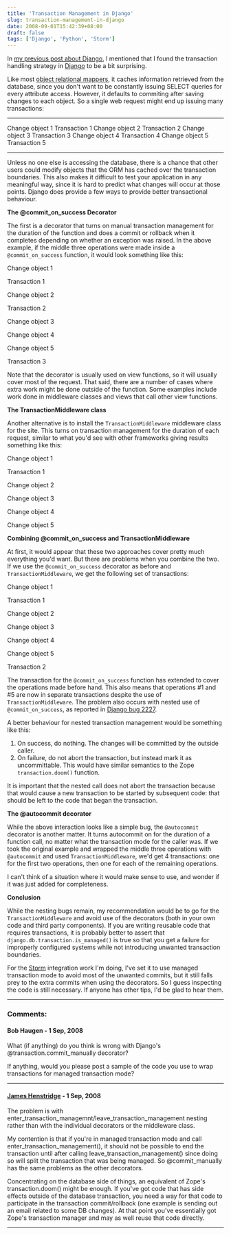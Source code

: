```yaml
---
title: 'Transaction Management in Django'
slug: transaction-management-in-django
date: 2008-09-01T15:42:39+08:00
draft: false
tags: ['Django', 'Python', 'Storm']
---
```


In [my previous post about
Django](http://blogs.gnome.org/jamesh/2008/08/01/using-storm-with-django/),
I mentioned that I found the transaction handling strategy in
[Django](http://www.djangoproject.com/) to be a bit surprising.

Like most [object relational
mappers](http://en.wikipedia.org/wiki/Object-relational_mapping), it
caches information retrieved from the database, since you don\'t want to
be constantly issuing SELECT queries for every attribute access.
However, it defaults to commiting after saving changes to each object.
So a single web request might end up issuing many transactions:

  ----------------- ---------------
  Change object 1   Transaction 1
  Change object 2   Transaction 2
  Change object 3   Transaction 3
  Change object 4   Transaction 4
  Change object 5   Transaction 5
  ----------------- ---------------

Unless no one else is accessing the database, there is a chance that
other users could modify objects that the ORM has cached over the
transaction boundaries. This also makes it difficult to test your
application in any meaningful way, since it is hard to predict what
changes will occur at those points. Django does provide a few ways to
provide better transactional behaviour.

**The \@commit\_on\_success Decorator**

The first is a decorator that turns on manual transaction management for
the duration of the function and does a commit or rollback when it
completes depending on whether an exception was raised. In the above
example, if the middle three operations were made inside a
`@commit_on_success` function, it would look something like this:

Change object 1

Transaction 1

Change object 2

Transaction 2

Change object 3

Change object 4

Change object 5

Transaction 3

Note that the decorator is usually used on view functions, so it will
usually cover most of the request. That said, there are a number of
cases where extra work might be done outside of the function. Some
examples include work done in middleware classes and views that call
other view functions.

**The TransactionMiddleware class**

Another alternative is to install the `TransactionMiddleware` middleware
class for the site. This turns on transaction management for the
duration of each request, similar to what you\'d see with other
frameworks giving results something like this:

Change object 1

Transaction 1

Change object 2

Change object 3

Change object 4

Change object 5

**Combining \@commit\_on\_success and TransactionMiddleware**

At first, it would appear that these two approaches cover pretty much
everything you\'d want. But there are problems when you combine the two.
If we use the `@commit_on_success` decorator as before and
`TransactionMiddleware`, we get the following set of transactions:

Change object 1

Transaction 1

Change object 2

Change object 3

Change object 4

Change object 5

Transaction 2

The transaction for the `@commit_on_success` function has extended to
cover the operations made before hand. This also means that operations
\#1 and \#5 are now in separate transactions despite the use of
`TransactionMiddleware`. The problem also occurs with nested use of
`@commit_on_success`, as reported in [Django bug
2227](http://code.djangoproject.com/ticket/2227).

A better behaviour for nested transaction management would be something
like this:

1.  On success, do nothing. The changes will be committed by the outside
    caller.
2.  On failure, do not abort the transaction, but instead mark it as
    uncommittable. This would have similar semantics to the Zope
    `transaction.doom()` function.

It is important that the nested call does not abort the transaction
because that would cause a new transaction to be started by subsequent
code: that should be left to the code that began the transaction.

**The \@autocommit decorator**

While the above interaction looks like a simple bug, the `@autocommit`
decorator is another matter. It turns autocommit on for the duration of
a function call, no matter what the transaction mode for the caller was.
If we took the original example and wrapped the middle three operations
with `@autocommit` and used `TransactionMiddleware`, we\'d get 4
transactions: one for the first two operations, then one for each of the
remaining operations.

I can\'t think of a situation where it would make sense to use, and
wonder if it was just added for completeness.

**Conclusion**

While the nesting bugs remain, my recommendation would be to go for the
`TransactionMiddleware` and avoid use of the decorators (both in your
own code and third party components). If you are writing reusable code
that requires transactions, it is probably better to assert that
`django.db.transaction.is_managed()` is true so that you get a failure
for improperly configured systems while not introducing unwanted
transaction boundaries.

For the [Storm](http://storm.canonical.com/) integration work I\'m
doing, I\'ve set it to use managed transaction mode to avoid most of the
unwanted commits, but it still falls prey to the extra commits when
using the decorators. So I guess inspecting the code is still necessary.
If anyone has other tips, I\'d be glad to hear them.

---
### Comments:
#### Bob Haugen - <time datetime="2008-09-08 13:16:58">1 Sep, 2008</time>

What (if anything) do you think is wrong with Django\'s
\@transaction.commit\_manually decorator?

If anything, would you please post a sample of the code you use to wrap
transactions for managed transaction mode?

---
#### [James Henstridge](http://blogs.gnome.org/jamesh/) - <time datetime="2008-09-08 15:57:40">1 Sep, 2008</time>

The problem is with
enter\_transaction\_managemnt/leave\_transaction\_management nesting
rather than with the individual decorators or the middleware class.

My contention is that if you\'re in managed transaction mode and call
enter\_transaction\_management(), it should not be possible to end the
transaction until after calling leave\_transaction\_management() since
doing so will split the transaction that was being managed. So
\@commit\_manually has the same problems as the other decorators.

Concentrating on the database side of things, an equivalent of Zope\'s
transaction.doom() might be enough. If you\'ve got code that has side
effects outside of the database transaction, you need a way for that
code to participate in the transaction commit/rollback (one example is
sending out an email related to some DB changes). At that point you\'ve
essentially got Zope\'s transaction manager and may as well reuse that
code directly.

---
